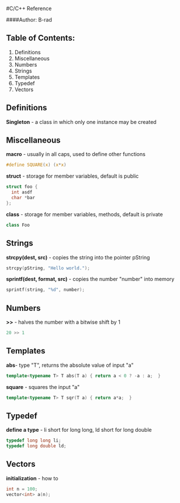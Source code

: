 #C/C++ Reference

####Author: B-rad

Table of Contents:
-------------------------------------------------------------------------------
1. Definitions
2. Miscellaneous
3. Numbers
4. Strings
5. Templates
6. Typedef
7. Vectors

Definitions
-------------------------------------------------------------------------------

**Singleton** - a class in which only one instance may be created

Miscellaneous
-------------------------------------------------------------------------------

**macro** - usually in all caps, used to define other functions

```c
#define SQUARE(x) (x*x)
```

**struct** - storage for member variables, default is public

```c
struct foo {
  int asdf
  char *bar
};
```

**class** -  storage for member variables, methods, default is private

```c++
class Foo
```


Strings
-------------------------------------------------------------------------------

**strcpy(dest, src)** - copies the string into the pointer pString

```c++
strcpy(pString, "Hello world."); 
```

**sprintf(dest, format, src)** - copies the number "number" into memory

```c++
sprintf(string, "%d", number); 
```

Numbers
-------------------------------------------------------------------------------

**>>** - halves the number with a bitwise shift by 1

```c++
20 >> 1
```

Templates
-------------------------------------------------------------------------------

**abs**- type "T", returns the absolute value of input "a"

```c++
template<typename T> T abs(T a) { return a < 0 ? -a : a;  }
```

**square** - squares the input "a"

```c++
template<typename T> T sqr(T a) { return a*a;  }
```

Typedef
-------------------------------------------------------------------------------

**define a type** - li short for long long, ld short for long double

```c++
typedef long long li;
typedef long double ld;
```

Vectors
-------------------------------------------------------------------------------

**initialization** - how to

```c++
int n = 100;
vector<int> a(n);
```

